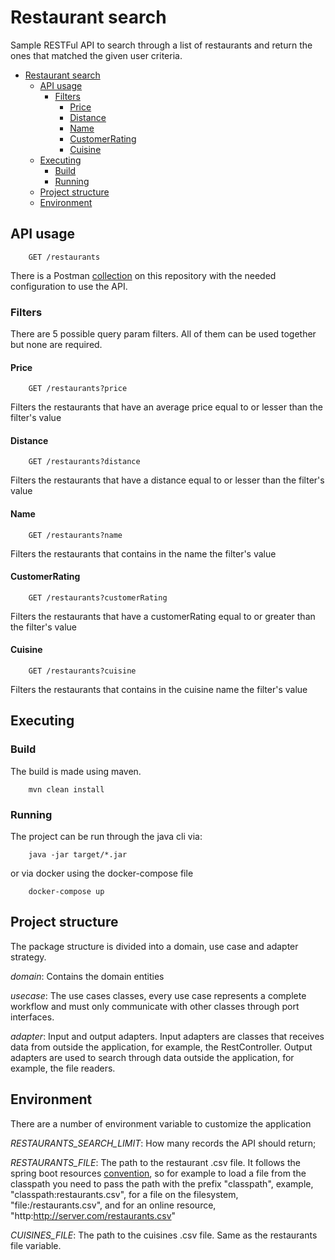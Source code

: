 # Restaurant search

Sample RESTFul API to search through a list of restaurants and return the ones that matched the given
user criteria.

- [Restaurant search](#restaurant-search)
    * [API usage](#api-usage)
        + [Filters](#filters)
            - [Price](#price)
            - [Distance](#distance)
            - [Name](#name)
            - [CustomerRating](#customerrating)
            - [Cuisine](#cuisine)
    * [Executing](#executing)
        + [Build](#build)
        + [Running](#running)
    * [Project structure](#project-structure)
    * [Environment](#environment)

## API usage

```
    GET /restaurants
```

There is a Postman [collection](/Restaurant%20search.postman_collection.json) on this repository with the needed configuration to use the API.

### Filters

There are 5 possible query param filters. All of them can be used together but none are required.

#### Price

```
    GET /restaurants?price
```

Filters the restaurants that have an average price equal to or lesser than the filter's value

#### Distance

```
    GET /restaurants?distance
```

Filters the restaurants that have a distance equal to or lesser than the filter's value

#### Name

```
    GET /restaurants?name
```

Filters the restaurants that contains in the name the filter's value

#### CustomerRating

```
    GET /restaurants?customerRating
```

Filters the restaurants that have a customerRating equal to or greater than the filter's value

#### Cuisine

```
    GET /restaurants?cuisine
```

Filters the restaurants that contains in the cuisine name the filter's value


## Executing 

### Build

The build is made using maven.
```
    mvn clean install
```

### Running

The project can be run through the java cli via:
```
    java -jar target/*.jar
```
or via docker using the docker-compose file
```
    docker-compose up
```

## Project structure

The package structure is divided into a domain, use case and adapter strategy.

*domain*: Contains the domain entities

*usecase*: The use cases classes, every use case represents a complete workflow and must only communicate 
with other classes through port interfaces.

*adapter*: Input and output adapters. Input adapters are classes that receives data from outside the application,
for example, the RestController. Output adapters are used to search through data outside the application, 
for example, the file readers.

## Environment

There are a number of environment variable to customize the application

*RESTAURANTS_SEARCH_LIMIT*: How many records the API should return;

*RESTAURANTS_FILE*: The path to the restaurant .csv file. It follows the spring boot resources [convention](https://docs.spring.io/spring-framework/docs/3.0.0.M3/reference/html/ch05s04.html),
so for example to load a file from the classpath you need to pass the path with the prefix "classpath",
example, "classpath:restaurants.csv", for a file on the filesystem, "file:/restaurants.csv", and for an
online resource, "http:http://server.com/restaurants.csv"

*CUISINES_FILE*: The path to the cuisines .csv file. Same as the restaurants file variable.
